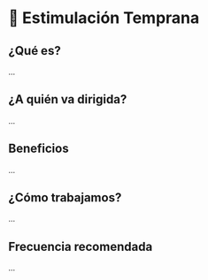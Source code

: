 # 👶 Estimulación Temprana

## ¿Qué es?

...

## ¿A quién va dirigida?

...

## Beneficios

...

## ¿Cómo trabajamos?

...

## Frecuencia recomendada

...
